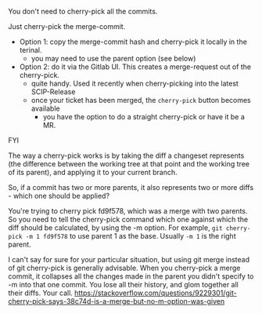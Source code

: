 You don't need to cherry-pick all the commits. 

Just cherry-pick the merge-commit.

- Option 1: copy the merge-commit hash and cherry-pick it locally in the terinal.
    - you may need to use the parent option (see below)
- Option 2: do it via the Gitlab UI. This creates a merge-request out of the cherry-pick.
    - quite handy. Used it recently when cherry-picking into the latest SCIP-Release
    - once your ticket has been merged, the `cherry-pick` button becomes available
        - you have the option to do a straight cherry-pick or have it be a MR.

FYI

The way a cherry-pick works is by taking the diff a changeset represents (the difference between the working tree at that point and the working tree of its parent), and applying it to your current branch.

So, if a commit has two or more parents, it also represents two or more diffs - which one should be applied?

You're trying to cherry pick fd9f578, which was a merge with two parents. So you need to tell the cherry-pick command which one against which the diff should be calculated, by using the -m option. For example, 
`git cherry-pick -m 1 fd9f578` to use parent 1 as the base. Usually `-m 1` is the right parent.

I can't say for sure for your particular situation, but using git merge instead of git cherry-pick is generally advisable. When you cherry-pick a merge commit, it collapses all the changes made in the parent you didn't specify to -m into that one commit. You lose all their history, and glom together all their diffs. Your call.
https://stackoverflow.com/questions/9229301/git-cherry-pick-says-38c74d-is-a-merge-but-no-m-option-was-given